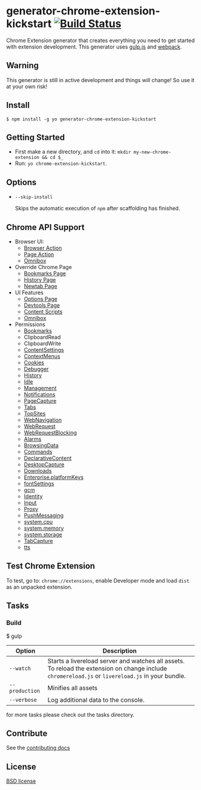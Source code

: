 # generator-chrome-extension-kickstart [![Build Status](https://secure.travis-ci.org/HaNdTriX/generator-chrome-extension-kickstart.png?branch=master)](https://travis-ci.org/HaNdTriX/generator-chrome-extension-kickstart)

Chrome Extension generator that creates everything you need to get started with extension development. 
This generator uses [gulp.js](http://gulpjs.com/) and [webpack](http://webpack.github.io/docs/).


## Warning

This generator is still in active development and things will change!
So use it at your own risk!

## Install

	$ npm install -g yo generator-chrome-extension-kickstart

## Getting Started

- First make a new directory, and `cd` into it: `mkdir my-new-chrome-extension && cd $_`
- Run: `yo chrome-extension-kickstart`.

## Options

* `--skip-install`

  Skips the automatic execution of `npm` after
  scaffolding has finished.
  
## Chrome API Support

* Browser UI:
  * [Browser Action](https://developer.chrome.com/extensions/browserAction)
  * [Page Action](https://developer.chrome.com/extensions/pageAction)
  * [Omnibox](https://developer.chrome.com/extensions/omnibox)
* Override Chrome Page
  * [Bookmarks Page](https://developer.chrome.com/extensions/override)
  * [History Page](https://developer.chrome.com/extensions/override)
  * [Newtab Page](https://developer.chrome.com/extensions/override)
* UI Features
  * [Options Page](https://developer.chrome.com/extensions/options)
  * [Devtools Page](https://developer.chrome.com/extensions/devtools)
  * [Content Scripts](https://developer.chrome.com/extensions/content_scripts)
  * [Omnibox](https://developer.chrome.com/extensions/omnibox)
* Permissions
  * [Bookmarks](https://developer.chrome.com/extensions/bookmarks)
  * ClipboardRead
  * ClipboardWrite
  * [ContentSettings](https://developer.chrome.com/extensions/contentSettings)
  * [ContextMenus](https://developer.chrome.com/extensions/contextMenus)
  * [Cookies](https://developer.chrome.com/extensions/cookies)
  * [Debugger](https://developer.chrome.com/extensions/debugger)
  * [History](https://developer.chrome.com/extensions/history)
  * [Idle](https://developer.chrome.com/extensions/idle)
  * [Management](https://developer.chrome.com/extensions/management)
  * [Notifications](https://developer.chrome.com/extensions/notifications)
  * [PageCapture](https://developer.chrome.com/extensions/pageCapture)
  * [Tabs](https://developer.chrome.com/extensions/tabs)
  * [TopSites](https://developer.chrome.com/extensions/topSites)
  * [WebNavigation](https://developer.chrome.com/extensions/webNavigation)
  * [WebRequest](https://developer.chrome.com/extensions/webRequest)
  * [WebRequestBlocking](https://developer.chrome.com/extensions/webRequest)
  * [Alarms](https://developer.chrome.com/extensions/alarms)
  * [BrowsingData](https://developer.chrome.com/extensions/browsingData)
  * [Commands](https://developer.chrome.com/extensions/commands)
  * [DeclarativeContent](https://developer.chrome.com/extensions/declarativeContent)
  * [DesktopCapture](https://developer.chrome.com/extensions/desktopCapture)
  * [Downloads](https://developer.chrome.com/extensions/downloads)
  * [Enterprise.platformKeys](https://developer.chrome.com/extensions/enterprise.platformKeys)
  * [fontSettings](https://developer.chrome.com/extensions/fontSettings)
  * [gcm](https://developer.chrome.com/extensions/gcm)
  * [Identity](https://developer.chrome.com/extensions/identity)
  * [Input](https://developer.chrome.com/extensions/input)
  * [Proxy](https://developer.chrome.com/extensions/proxy)
  * [PushMessaging](https://developer.chrome.com/extensions/pushMessaging)
  * [system.cpu](https://developer.chrome.com/extensions/system.cpu)
  * [system.memory](https://developer.chrome.com/extensions/system.memory)
  * [system.storage](https://developer.chrome.com/extensions/system.storage)
  * [TabCapture](https://developer.chrome.com/extensions/tabCapture)
  * [tts](https://developer.chrome.com/extensions/tts)

  
## Test Chrome Extension

To test, go to: `chrome://extensions`, enable Developer mode and load `dist` as an unpacked extension.

## Tasks

### Build

  $ gulp

| Option         | Description                                                                                                                                       |
|----------------|---------------------------------------------------------------------------------------------------------------------------------------------------|
| `--watch`      | Starts a livereload server and watches all assets. To reload the extension on change include `chromereload.js` or `livereload.js` in your bundle. |
| `--production` | Minifies all assets                                                                                                                               |
| `--verbose`    | Log additional data to the console.            

for more tasks please check out the tasks directory.

## Contribute

See the [contributing docs](https://github.com/yeoman/yeoman/blob/master/contributing.md)

## License

[BSD license](http://opensource.org/licenses/bsd-license.php)
